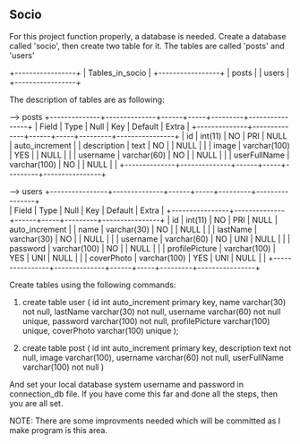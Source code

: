 ## Socio

For this project function properly, a database is needed. Create a database called 'socio', then create two table for it.
The tables are called 'posts' and 'users' 

+-----------------+
| Tables_in_socio |
+-----------------+
| posts           |
| users           |
+-----------------+

The description of tables are as following:

--> posts
+--------------+--------------+------+-----+---------+----------------+
| Field        | Type         | Null | Key | Default | Extra          |
+--------------+--------------+------+-----+---------+----------------+
| id           | int(11)      | NO   | PRI | NULL    | auto_increment |
| description  | text         | NO   |     | NULL    |                |
| image        | varchar(100) | YES  |     | NULL    |                |
| username     | varchar(60)  | NO   |     | NULL    |                |
| userFullName | varchar(100) | NO   |     | NULL    |                |
+--------------+--------------+------+-----+---------+----------------+

--> users
+----------------+--------------+------+-----+---------+----------------+<br>
| Field          | Type         | Null | Key | Default | Extra          |
+----------------+--------------+------+-----+---------+----------------+
| id             | int(11)      | NO   | PRI | NULL    | auto_increment |
| name           | varchar(30)  | NO   |     | NULL    |                |
| lastName       | varchar(30)  | NO   |     | NULL    |                |
| username       | varchar(60)  | NO   | UNI | NULL    |                |
| password       | varchar(100) | NO   |     | NULL    |                |
| profilePicture | varchar(100) | YES  | UNI | NULL    |                |
| coverPhoto     | varchar(100) | YES  | UNI | NULL    |                |
+----------------+--------------+------+-----+---------+----------------+

Create tables using the following commands:
1. create table user (
    id int auto_increment primary key,
    name varchar(30) not null,
    lastName varchar(30) not null,
    username varchar(60) not null unique,
    password varchar(100) not null,
    profilePicture varchar(100) unique,
    coverPhoto varchar(100) unique
);

2. create table post (
    id int auto_increment primary key, 
    description text not null, 
    image varchar(100), 
    username varchar(60) not null, 
    userFullName varchar(100) not null
)

And set your local database system username and password in connection_db file.
If you have come this far and done all the steps, then you are all set.

NOTE: There are some improvments needed which will be committed as I make program is this area.
